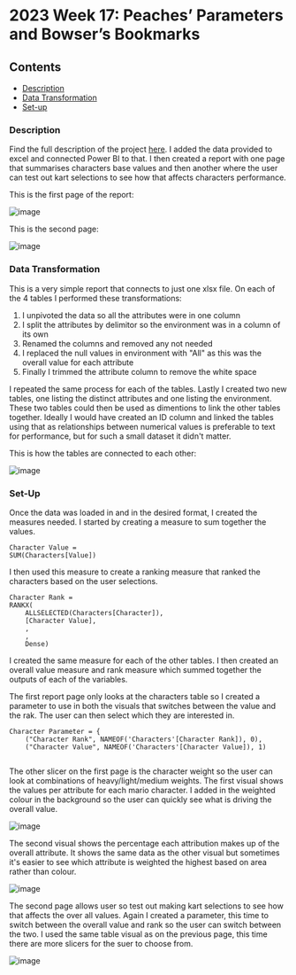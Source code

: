 # 2023 Week 17: Peaches’ Parameters and Bowser’s Bookmarks

## Contents
- [Description](#description)
- [Data Transformation](#data-transformation)
- [Set-up](#set-up)

### Description
Find the full description of the project [here](https://workout-wednesday.com/pbi-2023-w17/). I added the data provided to excel and connected Power BI to that. I then created a report with one page that summarises characters base values and then another where the user can test out kart selections to see how that affects characters performance.

This is the first page of the report:

![image](https://github.com/Hannahllmm/Power-BI-Projects/assets/39679731/51b96317-bee0-48ff-bd61-cbdc68544b68)

This is the second page:

![image](https://github.com/Hannahllmm/Power-BI-Projects/assets/39679731/72146bb1-5b9a-4048-92d5-04b6142768cb)

### Data Transformation

This is a very simple report that connects to just one xlsx file. On each of the 4 tables I performed these transformations:

1. I unpivoted the data so all the attributes were in one column
2. I split the attributes by delimitor so the environment was in a column of its own
3. Renamed the columns and removed any not needed
4. I replaced the null values in environment with "All" as this was the overall value for each attribute
5. Finally I trimmed the attribute column to remove the white space

I repeated the same process for each of the tables. Lastly I created two new tables, one listing the distinct attributes and one listing the environment. These two tables could then be used as dimentions to link the other tables together. Ideally I would have created an ID column and linked the tables using that as relationships between numerical values is preferable to text for performance, but for such a small dataset it didn't matter.

This is how the tables are connected to each other:

![image](https://github.com/Hannahllmm/Power-BI-Projects/assets/39679731/aa4238dd-3bde-495f-bff8-275d53592185)


### Set-Up
Once the data was loaded in and in the desired format, I created the measures needed. I started by creating a measure to sum together the values.
```
Character Value = 
SUM(Characters[Value])
```
I then used this measure to create a ranking measure that ranked the characters based on the user selections.
```
Character Rank = 
RANKX(
    ALLSELECTED(Characters[Character]),
    [Character Value],
    ,
    ,
    Dense)
```

I created the same measure for each of the other tables. I then created an overall value measure and rank measure which summed together the outputs of each of the variables. 

The first report page only looks at the characters table so I created a parameter to use in both the visuals that switches between the value and the rak. The user can then select which they are interested in. 
```
Character Parameter = {
    ("Character Rank", NAMEOF('Characters'[Character Rank]), 0),
    ("Character Value", NAMEOF('Characters'[Character Value]), 1)
    
```

The other slicer on the first page is the character weight so the user can look at combinations of heavy/light/medium weights. The first visual shows the values per attribute for each mario character. I added in the weighted colour in the background so the user can quickly see what is driving the overall value.

![image](https://github.com/Hannahllmm/Power-BI-Projects/assets/39679731/ad6ae93c-926d-4f13-93de-06cb71c4f8d1)


The second visual shows the percentage each attribution makes up of the overall attribute. It shows the same data as the other visual but sometimes it's easier to see which attribute is weighted the highest based on area rather than colour.

![image](https://github.com/Hannahllmm/Power-BI-Projects/assets/39679731/de7025d6-6edc-42c2-ba2b-75410f6576e1)

The second page allows user so test out making kart selections to see how that affects the over all values. Again I created a parameter, this time to switch between the overall value and rank so the user can switch between the two. I used the same table visual as on the previous page, this time there are more slicers for the suer to choose from.

![image](https://github.com/Hannahllmm/Power-BI-Projects/assets/39679731/4b5b14a2-4e32-4f41-966e-dd3a522980e4)

